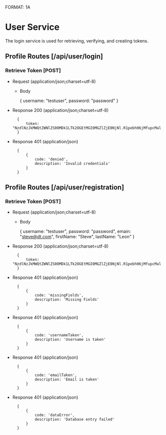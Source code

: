 FORMAT: 1A

# User Service
The login service is used for retrieving, verifying, and creating tokens.

## Profile Routes [/api/user/login]
### Retrieve Token [POST]
+ Request (application/json;charset=utf-8)

    + Body

        {
            username: "testuser",
            password: "password"
        }

+ Response 200 (application/json;charset=utf-8)

        {
            token: "NzdlNzJkMWQtZWNlZS00MDk1LTk2OGEtMGI0MGZlZjE0NjNl.R1pebh06jMfupcMaluWA6eCjqQ0GfiO9hRbYi+3oLIa2A0RUbooUojWo+XqhqGuMONjQaBBp4X41qjqk9Ueqzy4rr1jb8iH4f3kR++kCU5r6lXsPd2hSh8EtwFclXUyh1pBQAqPCvTdhe+7kVYMzqqYx9SX6b/TMc4KbnA8xtMX5dOSk9oT3vAvCwM3CRGruA9rme/VgRii/QDogLJlcImDu8V2ubXcwnNPtK/9wOMFGPXy1b9SxzD6vLVhUWP662s3sJfjNgM83+2jinqwg2iQMUHXWGStx5NC2WX4DtCLEI/4Cijs0Q16jACh9zGYUUIWoVGo7p/nEtehTD7U1pQ=="
        }


+ Response 401 (application/json)

        {
            {
                code: 'denied',
                description: 'Invalid credentials'
            }
        }

## Profile Routes [/api/user/registration]
### Retrieve Token [POST]
+ Request (application/json;charset=utf-8)

    + Body

        {
            username: "testuser",
            password: "password",
            emain: "steve@dt.com",
            firstName: "Steve",
            lastName: "Leon"
        }

+ Response 200 (application/json;charset=utf-8)

        {
            token: "NzdlNzJkMWQtZWNlZS00MDk1LTk2OGEtMGI0MGZlZjE0NjNl.R1pebh06jMfupcMaluWA6eCjqQ0GfiO9hRbYi+3oLIa2A0RUbooUojWo+XqhqGuMONjQaBBp4X41qjqk9Ueqzy4rr1jb8iH4f3kR++kCU5r6lXsPd2hSh8EtwFclXUyh1pBQAqPCvTdhe+7kVYMzqqYx9SX6b/TMc4KbnA8xtMX5dOSk9oT3vAvCwM3CRGruA9rme/VgRii/QDogLJlcImDu8V2ubXcwnNPtK/9wOMFGPXy1b9SxzD6vLVhUWP662s3sJfjNgM83+2jinqwg2iQMUHXWGStx5NC2WX4DtCLEI/4Cijs0Q16jACh9zGYUUIWoVGo7p/nEtehTD7U1pQ=="
        }


+ Response 401 (application/json)

        {
            {
                code: 'missingFields',
                description: 'Missing Fields'
            }
        }

+ Response 401 (application/json)

        {
            {
                code: 'usernameTaken',
                description: 'Username is taken'
            }
        }

+ Response 401 (application/json)

        {
            {
                code: 'emailTaken',
                description: 'Email is taken'
            }
        }

+ Response 401 (application/json)

        {
            {
                code: 'dataError',
                description: 'Database entry failed'
            }
        }

